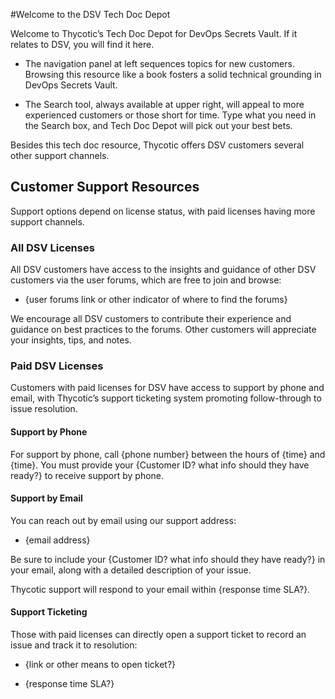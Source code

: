 ﻿[title]: # (Welcome)
[tags]: # (,)
[priority]: # (1000)

#Welcome to the DSV Tech Doc Depot

Welcome to Thycotic’s Tech Doc Depot for DevOps Secrets Vault. If it relates to DSV, you will find it here.

* The navigation panel at left sequences topics for new customers. Browsing this resource like a book fosters a solid technical grounding in DevOps Secrets Vault.

* The Search tool, always available at upper right, will appeal to more experienced customers or those short for time. Type what you need in the Search box, and Tech Doc Depot will pick out your best bets.

Besides this tech doc resource, Thycotic offers DSV customers several other support channels.

## Customer Support Resources

Support options depend on license status, with paid licenses having more support channels.

### All DSV Licenses

All DSV customers have access to the insights and guidance of other DSV customers via the user forums, which are free to join and browse:

* {user forums link or other indicator of where to find the forums}

We encourage all DSV customers to contribute their experience and guidance on best practices to the forums. Other customers will appreciate your insights, tips, and notes.

### Paid DSV Licenses

Customers with paid licenses for DSV have access to support by phone and email, with Thycotic’s support ticketing system promoting follow-through to issue resolution.

#### Support by Phone

For support by phone, call {phone number} between the hours of {time} and {time}. You must provide your {Customer ID? what info should they have ready?} to receive support by phone.

#### Support by Email

You can reach out by email using our support address:

* {email address}

Be sure to include your {Customer ID? what info should they have ready?} in your email, along with a detailed description of your issue.

Thycotic support will respond to your email within {response time SLA?}.

#### Support Ticketing

Those with paid licenses can directly open a support ticket to record an issue and track it to resolution:

* {link or other means to open ticket?}

* {response time SLA?}
